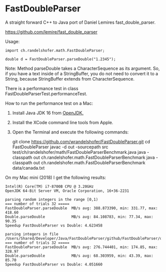 # FastDoubleParser

A straight forward C++ to Java port of Daniel Lemires fast_double_parser.

https://github.com/lemire/fast_double_parser

Usage:

    import ch.randelshofer.math.FastDoubleParser;

    double d = FastDoubleParser.parseDouble("1.2345");

Note: Method parseDouble takes a CharacterSequence as its argument. So, if you have a text inside of a StringBuffer, you
do not need to convert it to a String, because StringBuffer extends from CharacterSequence.

There is a performance test in class FastDoubleParserTest.performanceTest.

How to run the performance test on a Mac:

1. Install Java JDK 16 from [OpenJDK.](https://jdk.java.net/16/)
2. Install the XCode command line tools from Apple.
3. Open the Terminal and execute the following commands: 


    git clone https://github.com/wrandelshofer/FastDoubleParser.git
    cd FastDoubleParser javac -d out -sourcepath src test/ch/randelshofer/math/FastDoubleParserBenchmark.java 
    java -classpath out ch.randelshofer.math.FastDoubleParserBenchmark 
    java -classpath out ch.randelshofer.math.FastDoubleParserBenchmark data/canada.txt

On my Mac mini (2018) I get the following results:

    Intel(R) Core(TM) i7-8700B CPU @ 3.20GHz
    OpenJDK 64-Bit Server VM, Oracle Corporation, 16+36-2231

    parsing random integers in the range [0,1)
    === number of trials 32 =====
    FastDoubleParser.parseDouble  MB/s avg: 388.873390, min: 331.77, max: 418.60
    Double.parseDouble            MB/s avg: 84.108783, min: 77.34, max: 90.35
    Speedup FastDoubleParser vs Double: 4.623458

    parsing integers in file /Users/Shared/Developer/Java/FastDoubleParser/github/FastDoubleParser/data/canada.txt
    === number of trials 32 =====
    FastDoubleParser.parseDouble  MB/s avg: 276.744401, min: 174.85, max: 328.97
    Double.parseDouble            MB/s avg: 68.303959, min: 43.39, max: 85.70
    Speedup FastDoubleParser vs Double: 4.051660

